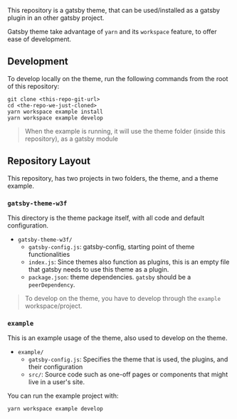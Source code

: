 This repository is a gatsby theme, that can be used/installed as a
gatsby plugin in an other gatsby project.

Gatsby theme take advantage of `yarn` and its `workspace` feature, to
offer ease of development.

## Development

To develop locally on the theme, run the following commands from the
root of this repository:

```
git clone <this-repo-git-url>
cd <the-repo-we-just-cloned>
yarn workspace example install
yarn workspace example develop
```

> When the example is running, it will use the theme folder (inside
> this repository), as a gatsby module

## Repository Layout

This repository, has two projects in two folders, the theme, and a theme example.

### `gatsby-theme-w3f`

This directory is the theme package itself, with all code and default configuration.

- `gatsby-theme-w3f/`
  - `gatsby-config.js`: gatsby-config, starting point of theme functionalities
  - `index.js`: Since themes also function as plugins, this is an empty file that
    gatsby needs to use this theme as a plugin.
  - `package.json`: theme dependencies. `gatsby` should be a `peerDependency`.

> To develop on the theme, you have to develop through the `example`
> workspace/project.

### `example`

This is an example usage of the theme, also used to develop on the
theme.

- `example/`
  - `gatsby-config.js`: Specifies the theme that is used, the plugins,
    and their configuration
  - `src/`: Source code such as one-off pages or components that might live in
    a user's site.

You can run the example project with:

```shell
yarn workspace example develop
```

